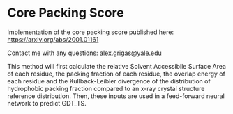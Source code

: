 # Core Packing Score
Implementation of the core packing score published here: https://arxiv.org/abs/2001.01161

Contact me with any questions: alex.grigas@yale.edu

This method will first calculate the relative Solvent Accessibile Surface Area of each residue, the packing fraction of each residue, the overlap energy of each residue and the Kullback-Leibler divergence of the distribution of hydrophobic packing fraction compared to an x-ray crystal structure reference distribution. Then, these inputs are used in a feed-forward neural network to predict GDT_TS.

